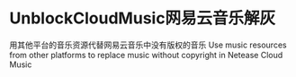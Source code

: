 # UnblockCloudMusic网易云音乐解灰
用其他平台的音乐资源代替网易云音乐中没有版权的音乐
Use music resources from other platforms to replace music without copyright in Netease Cloud Music
